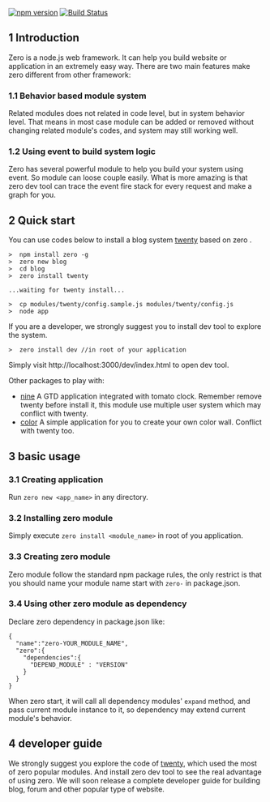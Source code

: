 [![npm version](https://badge.fury.io/js/zero.png)](http://badge.fury.io/js/zero)
[![Build Status](https://travis-ci.org/sskyy/zero.svg?branch=master)](https://travis-ci.org/sskyy/zero)

## 1 Introduction

Zero is a node.js web framework. It can help you build website or application in an extremely easy way.
There are two main features make zero different from other framework:

### 1.1 Behavior based module system

Related modules does not related in code level, but in system behavior level. That means in most case module can be added or removed without changing related module's codes, and system may still working well.
 
### 1.2 Using event to build system logic

Zero has several powerful module to help you build your system using event.  So module can loose couple easily. What is more amazing is that zero dev tool can trace the event fire stack for every request and make a graph for you.


## 2 Quick start

You can use codes below to install a blog system [twenty](http://twentyjs.com) based on zero .


```
>  npm install zero -g
>  zero new blog
>  cd blog
>  zero install twenty

...waiting for twenty install...

>  cp modules/twenty/config.sample.js modules/twenty/config.js
>  node app
```

If you are a developer, we strongly suggest you to install dev tool to explore the system.


```
>  zero install dev //in root of your application
```

Simply visit http://localhost:3000/dev/index.html to open dev tool.

Other packages to play with:

 - [nine](http://github.com/sskyy/zero-nine) A GTD application integrated with tomato clock. Remember remove twenty before install it, this module use multiple user system which may conflict with twenty.
 - [color](http://github.com/hi-caicai/color) A simple application for you to create your own color wall. Conflict with twenty too.

## 3 basic usage

### 3.1 Creating application ###

Run `zero new <app_name>` in any directory.

### 3.2 Installing zero module ###

Simply execute `zero install <module_name>` in root of you application.

### 3.3 Creating zero module ###

Zero module follow the standard npm package rules, the only restrict is that you should name your module name start with `zero-` in package.json.

### 3.4 Using other zero module as dependency ###

Declare zero dependency in package.json like:

```
{
  "name":"zero-YOUR_MODULE_NAME",
  "zero":{
    "dependencies":{
      "DEPEND_MODULE" : "VERSION"
    }
  }
}
```

When zero start, it will call all dependency modules' `expand` method, and pass current module instance to it, so dependency may extend current module's behavior.

## 4 developer guide

We strongly suggest you explore the code of [twenty](http://github.com/sskyy/zero-twenty), which used the most of zero popular modules.
And install zero dev tool to see the real advantage of using zero.
We will soon release a complete developer guide for building blog, forum and other popular type of website.







